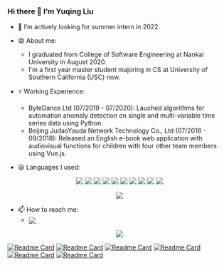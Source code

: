 ### Hi there 👋 I’m Yuqing Liu

- 🌱 I’m actively looking for summer intern in 2022.

- 😄 About me:
	+ I graduated from College of Software Engineering at Nankai University in August 2020. 
	+ I'm a first year master student majoring in CS at University of Southern California (USC) now.

- ⚡ Working Experience:
	+ ByteDance Ltd (07/2019 - 07/2020): Lauched algorithms for automation anomaly detection on single and multi-variable time series data using Python. 
	+ Beijing JudaoYouda Network Technology Co., Ltd (07/2018 - 09/2018): Released an English e-book web application with audiovisual functions for children with four other team members using Vue.js.

- :smiley: Languages I used:

<p align="middle">
  <img src="https://img.shields.io/badge/Python-brightgreen" />
  <img src="https://img.shields.io/badge/Java-red" /> 
  <img src="https://img.shields.io/badge/JavaScript-orange" />
  <img src="https://img.shields.io/badge/HTML-yellowgreen" />
  <img src="https://img.shields.io/badge/CSS-brightgreen" />
  <img src="https://img.shields.io/badge/C++-blue" />
  <img src="https://img.shields.io/badge/C%23-blueviolet" />
  <img src="https://img.shields.io/badge/MySQL-ff69b4" />
  <img src="https://img.shields.io/badge/WXSS-yellowgreen" />
  <img src="https://img.shields.io/badge/WXML-red" />
</p>

<p align="center">
  <img align="center" src="https://github-readme-stats.vercel.app/api/top-langs/?username=liuyuqingNKCS&count_private=true&layout=compact" />
</p>

<!-- [![Top Langs](https://github-readme-stats.vercel.app/api/top-langs/?username=liuyuqingNKCS&count_private=true&layout=compact)](https://github.com/liuyuqingNKCS/)
 -->

- 📫 How to reach me: 
	+ <img align="center" src="https://img.shields.io/badge/Gmail-flora19971224@gmail.com-brightgreen" />

<!-- ![Anurag's GitHub stats](https://github-readme-stats.vercel.app/api?username=liuyuqingNKCS&count_private=true&include_all_commits=true&show_icons=true&theme=vue-dark) -->

<p align="center">
  <img align="center" src="https://github-readme-stats.vercel.app/api?username=liuyuqingNKCS&count_private=true&include_all_commits=true&show_icons=true&theme=vue-dark" />
</p>

[![Readme Card](https://github-readme-stats.vercel.app/api/pin/?username=liuyuqingNKCS&repo=mini-goals&show_owner=true)](https://github.com/liuyuqingNKCS/mini-goals)
[![Readme Card](https://github-readme-stats.vercel.app/api/pin/?username=liuyuqingNKCS&repo=cs231n&show_owner=true)](https://github.com/liuyuqingNKCS/mini-goals)
[![Readme Card](https://github-readme-stats.vercel.app/api/pin/?username=liuyuqingNKCS&repo=Huarongdao&show_owner=true)](https://github.com/liuyuqingNKCS/mini-goals)
[![Readme Card](https://github-readme-stats.vercel.app/api/pin/?username=liuyuqingNKCS&repo=RDH-in-Color-Image-With-Grayscale-Invariance&show_owner=true)](https://github.com/liuyuqingNKCS/mini-goals)
[![Readme Card](https://github-readme-stats.vercel.app/api/pin/?username=liuyuqingNKCS&repo=cs231n&show_owner=true)](https://github.com/liuyuqingNKCS/mini-goals)
[![Readme Card](https://github-readme-stats.vercel.app/api/pin/?username=liuyuqingNKCS&repo=cs231n&show_owner=true)](https://github.com/liuyuqingNKCS/mini-goals)


<!-- [![willianrod's wakatime stats](https://github-readme-stats.vercel.app/api/wakatime?username=liuyutsing&range=last_7_days)](https://github.com/liuyuqingNKCS) -->

<!-- <img align="center" src="https://img.shields.io/static/v1?label=LABLE&message=Java&color=red" />

<img align="center" src="https://img.shields.io/badge/Label-Message-Red?style=for-the-badge&logo=appveyor" /> -->

<!-- <img align="center" src="https://img.shields.io/codeclimate/issues/:liuyuqingNKCS/:mini-goals" /> -->
	
<!-- ![GitHub language count](https://img.shields.io/github/languages/count/liuyuqingNKCS/mini-goals) -->

<!-- ![visitors](https://visitor-badge.glitch.me/badge?page_id=liuyuqingNKCS.mini-goals&left_color=green&right_color=red&style=for-the-badge&logo=appveyor) -->


<!--

**liuyuqingNKCS/liuyuqingNKCS** is a ✨ _special_ ✨ repository because its `README.md` (this file) appears on your GitHub profile.

Here are some ideas to get you started:

- 🔭 I’m currently working on ...
- 🌱 I’m currently learning ...
- 👯 I’m looking to collaborate on ...
- 🤔 I’m looking for help with ...
- 💬 Ask me about ...
- 📫 How to reach me: ...
- 😄 Pronouns: ...
- ⚡ Fun fact: ...
-->
